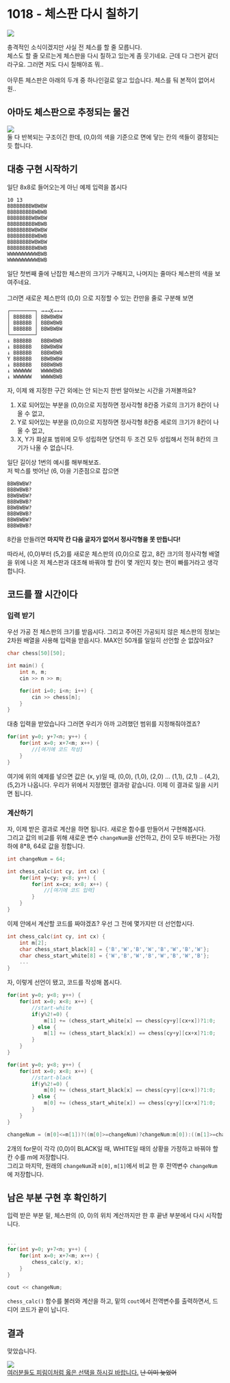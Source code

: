 1018 - 체스판 다시 칠하기
==========
<img src="https://pbs.twimg.com/media/ESf0Z3IVAAEV44h?format=png&name=small"></img>

충격적인 소식이겠지만 사실 전 체스를 할 줄 모릅니다.  
체스도 할 줄 모르는게 체스판을 다시 칠하고 있는게 좀 웃기네요. 근데 다 그런거 같더라구요. 그러면 저도 다시 칠해야죠 뭐..<br/><br/>
아무튼 체스판은 아래의 두개 중 하나인걸로 알고 있습니다. 체스를 둬 본적이 없어서 원..

## 아마도 체스판으로 추정되는 물건
<img src="https://i.imgur.com/VfWcOGv.png"><br/>
둘 다 반복되는 구조이긴 한데, (0,0)의 색을 기준으로 면에 닿는 칸의 색들이 결정되는 듯 합니다.

## 대충 구현 시작하기

일단 8x8로 들어오는게 아닌 예제 입력을 봅시다

```
10 13
BBBBBBBBWBWBW
BBBBBBBBBWBWB
BBBBBBBBWBWBW
BBBBBBBBBWBWB
BBBBBBBBWBWBW
BBBBBBBBBWBWB
BBBBBBBBWBWBW
BBBBBBBBBWBWB
WWWWWWWWWWBWB
WWWWWWWWWWBWB
```

일단 첫번째 줄에 난잡한 체스판의 크기가 구해지고, 나머지는 줄마다 체스판의 색을 보여주네요.<br/><br/>
그러면 새로운 체스판의 (0,0) 으로 지정할 수 있는 칸만을 줄로 구분해 보면  

```
┌────────┐ →→→X→→→
│ BBBBBB │ BBWBWBW
│ BBBBBB │ BBBWBWB
│ BBBBBB │ BBWBWBW
└────────┘
↓ BBBBBB   BBBWBWB
↓ BBBBBB   BBWBWBW
↓ BBBBBB   BBBWBWB
Y BBBBBB   BBWBWBW
↓ BBBBBB   BBBWBWB
↓ WWWWWW   WWWWBWB
↓ WWWWWW   WWWWBWB
```

자, 이제 왜 지정한 구간 외에는 안 되는지 한번 알아보는 시간을 가져볼까요?

1. X로 되어있는 부분을 (0,0)으로 지정하면 정사각형 8칸중 가로의 크기가 8칸이 나올 수 없고,  
2. Y로 되어있는 부분을 (0,0)으로 지정하면 정사각형 8칸중 세로의 크기가 8칸이 나올 수 없고,  
3. X, Y가 화살표 범위에 모두 성립하면 당연히 두 조건 모두 성립해서 전혀 8칸의 크기가 나올 수 없습니다.

일단 길이상 1번의 예시를 해부해보죠.  
저 박스를 벗어난 (6, 0)을 기준점으로 잡으면

```
BBWBWBW?
BBBWBWB?
BBWBWBW?
BBBWBWB?
BBWBWBW?
BBBWBWB?
BBWBWBW?
BBBWBWB?
```

8칸을 만들려면 **마지막 칸 다음 글자가 없어서 정사각형을 못 만듭니다!**

따라서, (0,0)부터 (5,2)를 새로운 체스판의 (0,0)으로 잡고, 8칸 크기의 정사각형 배열을 위에 나온 저 체스판과 대조해 바꿔야 할 칸이 몇 개인지 찾는 편이 빠를거라고 생각합니다.

## 코드를 짤 시간이다
### 입력 받기
우선 가공 전 체스판의 크기를 받읍시다. 그리고 주어진 가공되지 않은 체스판의 정보는 2차원 배열을 사용해 입력을 받읍시다. MAX인 50개를 일일히 선언할 순 없잖아요?

``` cpp
char chess[50][50];

int main() {
    int n, m;
    cin >> n >> m;

    for(int i=0; i<n; i++) {
        cin >> chess[n];
    }
}
```

대충 입력을 받았습니다
그러면 우리가 아까 고려했던 범위를 지정해줘야겠죠?

``` cpp
for(int y=0; y+7<n; y++) {
    for(int x=0; x+7<m; x++) {
        //[여기에 코드 작성]
    }
}
```

여기에 위의 예제를 넣으면 값은 (x, y)일 때, (0,0), (1,0), (2,0) ... (1,1), (2,1) .. (4,2), (5,2)가 나옵니다. 우리가 위에서 지정했던 결과랑 같습니다. 이제 이 결과로 일을 시키면 됩니다.

### 계산하기

자, 이제 받은 결과로 계산을 하면 됩니다. 새로운 함수를 만들어서 구현해봅시다.  
그리고 값의 비교를 위해 새로운 변수 ```changeNum```을 선언하고, 칸이 모두 바뀐다는 가정 하에 8*8, 64로 값을 정합니다.

``` cpp
int changeNum = 64;

int chess_calc(int cy, int cx) {
    for(int y=cy; y<8; y++) {
        for(int x=cx; x<8; x++) {
            //[여기에 코드 입력]
        }
    }
}
```

이제 안에서 계산할 코드를 짜야겠죠? 우선 그 전에 몇가지만 더 선언합시다.
``` cpp
int chess_calc(int cy, int cx) {
    int m[2];
    char chess_start_black[8] = {'B','W','B','W','B','W','B','W'};
    char chess_start_white[8] = {'W','B','W','B','W','B','W','B'};
    ...
}
```

자, 이렇게 선언이 됐고, 코드를 작성해 봅시다.

``` cpp
for(int y=0; y<8; y++) {
    for(int x=0; x<8; x++) {
        //start-white
        if(y%2!=0) {
            m[1] += (chess_start_white[x] == chess[cy+y][cx+x])?1:0;
        } else {
            m[1] += (chess_start_black[x]) == chess[cy+y][cx+x]?1:0;
        }
    }
}

for(int y=0; y<8; y++) {
    for(int x=0; x<8; x++) {
        //start-black
        if(y%2!=0) {
            m[0] += (chess_start_black[x] == chess[cy+y][cx+x])?1:0;
        } else {
            m[0] += (chess_start_white[x]) == chess[cy+y][cx+x]?1:0;
        }
    }
}

changeNum = (m[0]<=m[1])?((m[0]>=changeNum)?changeNum:m[0]):((m[1]>=changeNum)?changeNum:m[1]);    
```

2개의 for문이 각각 (0,0)이 BLACK일 때, WHITE일 때의 상황을 가정하고 바꿔야 할 칸 수를 m에 저장합니다.  
그리고 마지막, 원래의 ```changeNum```과 ```m[0]```, ```m[1]```에서 비교 한 후 전역변수 ```changeNum```에 저장합니다.

## 남은 부분 구현 후 확인하기

입력 받은 부분 밑, 체스판의 (0, 0)의 위치 계산까지만 한 후 끝낸 부분에서 다시 시작합니다.
``` cpp

...
for(int y=0; y+7<n; y++) {
    for(int x=0; x+7<m; x++) {
        chess_calc(y, x);
    }
}

cout << changeNum;
```

```chess_calc()``` 함수를 불러와 계산을 하고, 밑의 ``` cout ```에서 전역변수를 출력하면서, 드디어 코드가 끝이 납니다.


## 결과

맞았습니다.

<img src="https://pbs.twimg.com/media/ES4UOFyUUAAr-GA?format=png&name=small"></img><br/>
[여러분들도 피림이처럼 옳은 선택을 하시길 바랍니다.](https://twitter.com/PSing_Pirim/status/1237949533503361024) ~~난 이미 늦었어~~